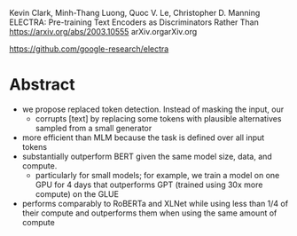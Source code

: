 Kevin Clark, Minh-Thang Luong, Quoc V. Le, Christopher D.  Manning
ELECTRA: Pre-training Text Encoders as Discriminators Rather Than
https://arxiv.org/abs/2003.10555 arXiv.orgarXiv.org

https://github.com/google-research/electra

# Abstract

* we propose replaced token detection. Instead of masking the input, our
  * corrupts [text] by replacing some tokens with 
    plausible alternatives sampled from a small generator
* more efficient than MLM because the task is defined over all input tokens
* substantially outperform BERT given the same model size, data, and compute.
  * particularly for small models; for example, we train a model on one GPU for
    4 days that outperforms GPT (trained using 30x more compute) on the GLUE
* performs comparably to RoBERTa and XLNet while using less than 1/4 of their
  compute and outperforms them when using the same amount of compute

